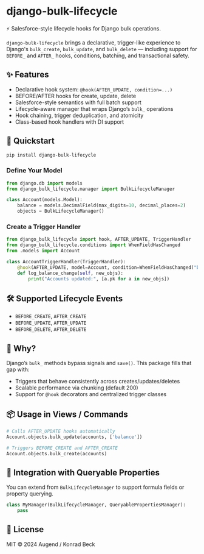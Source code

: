
# django-bulk-lifecycle

⚡ Salesforce-style lifecycle hooks for Django bulk operations.

`django-bulk-lifecycle` brings a declarative, trigger-like experience to Django's `bulk_create`, `bulk_update`, and `bulk_delete` — including support for `BEFORE_` and `AFTER_` hooks, conditions, batching, and transactional safety.

## ✨ Features

- Declarative hook system: `@hook(AFTER_UPDATE, condition=...)`
- BEFORE/AFTER hooks for create, update, delete
- Salesforce-style semantics with full batch support
- Lifecycle-aware manager that wraps Django’s `bulk_` operations
- Hook chaining, trigger deduplication, and atomicity
- Class-based hook handlers with DI support

## 🚀 Quickstart

```bash
pip install django-bulk-lifecycle
```

### Define Your Model

```python
from django.db import models
from django_bulk_lifecycle.manager import BulkLifecycleManager

class Account(models.Model):
    balance = models.DecimalField(max_digits=10, decimal_places=2)
    objects = BulkLifecycleManager()
```

### Create a Trigger Handler

```python
from django_bulk_lifecycle import hook, AFTER_UPDATE, TriggerHandler
from django_bulk_lifecycle.conditions import WhenFieldHasChanged
from .models import Account

class AccountTriggerHandler(TriggerHandler):
    @hook(AFTER_UPDATE, model=Account, condition=WhenFieldHasChanged("balance"))
    def log_balance_change(self, new_objs):
        print("Accounts updated:", [a.pk for a in new_objs])
```

## 🛠 Supported Lifecycle Events

- `BEFORE_CREATE`, `AFTER_CREATE`
- `BEFORE_UPDATE`, `AFTER_UPDATE`
- `BEFORE_DELETE`, `AFTER_DELETE`

## 🧠 Why?

Django’s `bulk_` methods bypass signals and `save()`. This package fills that gap with:

- Triggers that behave consistently across creates/updates/deletes
- Scalable performance via chunking (default 200)
- Support for `@hook` decorators and centralized trigger classes

## 📦 Usage in Views / Commands

```python
# Calls AFTER_UPDATE hooks automatically
Account.objects.bulk_update(accounts, ['balance'])

# Triggers BEFORE_CREATE and AFTER_CREATE
Account.objects.bulk_create(accounts)
```

## 🧩 Integration with Queryable Properties

You can extend from `BulkLifecycleManager` to support formula fields or property querying.

```python
class MyManager(BulkLifecycleManager, QueryablePropertiesManager):
    pass
```

## 📝 License

MIT © 2024 Augend / Konrad Beck
